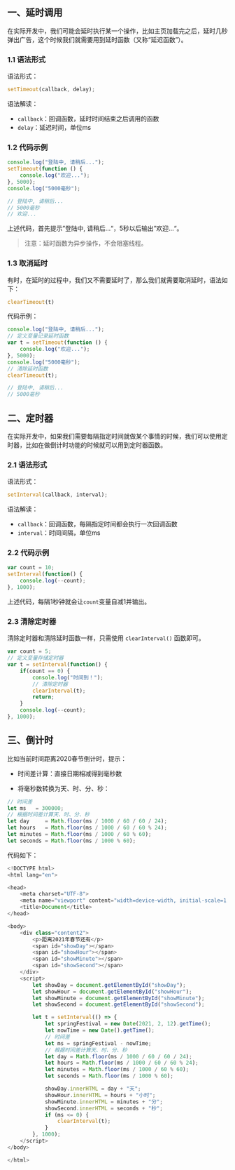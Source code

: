 ## 一、延时调用

在实际开发中，我们可能会延时执行某一个操作，比如主页加载完之后，延时几秒弹出广告，这个时候我们就需要用到延时函数（又称“延迟函数”）。

### 1.1 语法形式

语法形式：

```js
setTimeout(callback, delay);
```

语法解读：

- `callback`：回调函数，延时时间结束之后调用的函数
- `delay`：延迟时间，单位ms



### 1.2 代码示例

```javascript
console.log("登陆中, 请稍后...");
setTimeout(function () {
    console.log("欢迎...");
}, 5000);
console.log("5000毫秒");

// 登陆中, 请稍后...
// 5000毫秒
// 欢迎...
```

上述代码，首先提示”登陆中, 请稍后...“，5秒以后输出”欢迎...“。

> 注意：延时函数为异步操作，不会阻塞线程。



### 1.3 取消延时

有时，在延时的过程中，我们又不需要延时了，那么我们就需要取消延时，语法如下：

```js
clearTimeout(t)
```

代码示例：

```js
console.log("登陆中, 请稍后...");
// 定义变量记录延时函数
var t = setTimeout(function () {
    console.log("欢迎...");
}, 5000);
console.log("5000毫秒");
// 清除延时函数
clearTimeout(t);

// 登陆中, 请稍后...
// 5000毫秒
```



## 二、定时器

在实际开发中，如果我们需要每隔指定时间就做某个事情的时候，我们可以使用定时器，比如在做倒计时功能的时候就可以用到定时器函数。

### 2.1 语法形式

语法形式：

```js
setInterval(callback, interval);
```

语法解读：

- `callback`：回调函数，每隔指定时间都会执行一次回调函数
- `interval`：时间间隔，单位ms



### 2.2 代码示例

```javascript
var count = 10;
setInterval(function() {
    console.log(--count);
}, 1000);
```

上述代码，每隔1秒钟就会让`count`变量自减1并输出。



### 2.3 清除定时器

清除定时器和清除延时函数一样，只需使用 `clearInterval()` 函数即可。

```js
var count = 5;
// 定义变量存储定时器
var t = setInterval(function() {
    if(count == 0) {
        console.log("时间到！");
        // 清除定时器
        clearInterval(t);
        return;
    }
    console.log(--count);
}, 1000);
```



## 三、倒计时

比如当前时间距离2020春节倒计时，提示：

- 时间差计算：直接日期相减得到毫秒数

- 将毫秒数转换为天、时、分、秒：

```javascript
// 时间差
let ms   = 300000;  
// 根据时间差计算天、时、分、秒
let day     = Math.floor(ms / 1000 / 60 / 60 / 24);
let hours   = Math.floor(ms / 1000 / 60 / 60 % 24);
let minutes = Math.floor(ms / 1000 / 60 % 60);
let seconds = Math.floor(ms / 1000 % 60);
```

代码如下：

```javascript
<!DOCTYPE html>
<html lang="en">

<head>
    <meta charset="UTF-8">
    <meta name="viewport" content="width=device-width, initial-scale=1.0">
    <title>Document</title>
</head>

<body>
    <div class="content2">
        <p>距离2021年春节还有</p>
        <span id="showDay"></span>
        <span id="showHour"></span>
        <span id="showMinute"></span>
        <span id="showSecond"></span>
    </div>
    <script>
        let showDay = document.getElementById("showDay");
        let showHour = document.getElementById("showHour");
        let showMinute = document.getElementById("showMinute");
        let showSecond = document.getElementById("showSecond");

        let t = setInterval(() => {
            let springFestival = new Date(2021, 2, 12).getTime();
            let nowTime = new Date().getTime();
            // 时间差
            let ms = springFestival - nowTime;
            // 根据时间差计算天、时、分、秒
            let day = Math.floor(ms / 1000 / 60 / 60 / 24);
            let hours = Math.floor(ms / 1000 / 60 / 60 % 24);
            let minutes = Math.floor(ms / 1000 / 60 % 60);
            let seconds = Math.floor(ms / 1000 % 60);

            showDay.innerHTML = day + "天";
            showHour.innerHTML = hours + "小时";
            showMinute.innerHTML = minutes + "分";
            showSecond.innerHTML = seconds + "秒";
            if (ms <= 0) {
                clearInterval(t);
            }
        }, 1000);
    </script>
</body>

</html>
```

